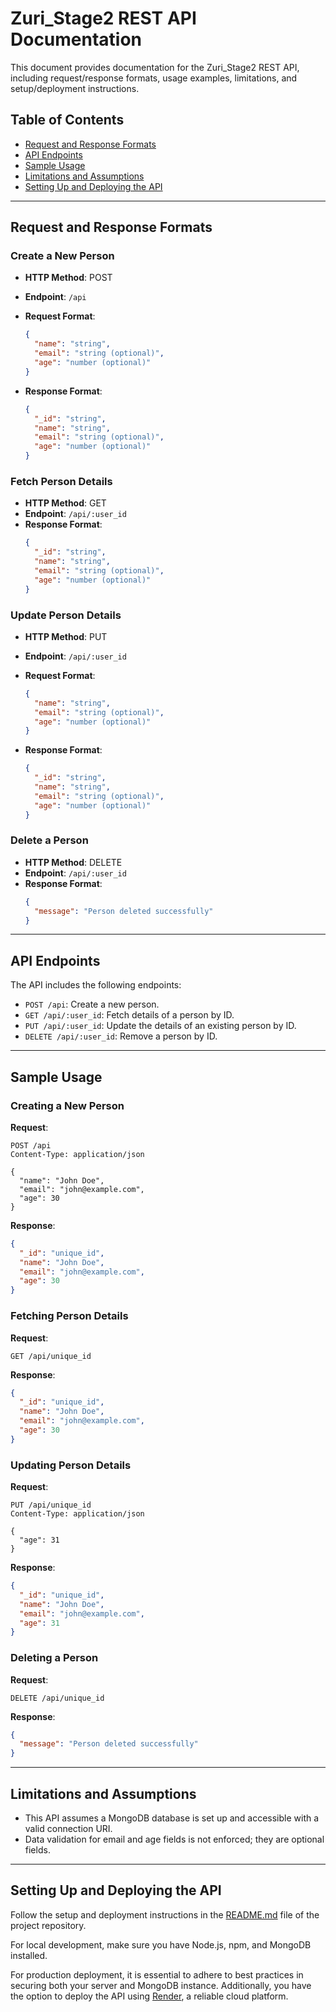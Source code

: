 # Zuri_Stage2 REST API Documentation

This document provides documentation for the Zuri_Stage2 REST API, including request/response formats, usage examples, limitations, and setup/deployment instructions.

## Table of Contents
- [Request and Response Formats](#request-and-response-formats)
- [API Endpoints](#api-endpoints)
- [Sample Usage](#sample-usage)
- [Limitations and Assumptions](#limitations-and-assumptions)
- [Setting Up and Deploying the API](#setting-up-and-deploying-the-api)

---

## Request and Response Formats

### Create a New Person

- **HTTP Method**: POST
- **Endpoint**: `/api`
- **Request Format**:
  ```json
  {
    "name": "string",
    "email": "string (optional)",
    "age": "number (optional)"
  }
  ```

- **Response Format**:
  ```json
  {
    "_id": "string",
    "name": "string",
    "email": "string (optional)",
    "age": "number (optional)"
  }
  ```

### Fetch Person Details

- **HTTP Method**: GET
- **Endpoint**: `/api/:user_id`
- **Response Format**:
  ```json
  {
    "_id": "string",
    "name": "string",
    "email": "string (optional)",
    "age": "number (optional)"
  }
  ```

### Update Person Details

- **HTTP Method**: PUT
- **Endpoint**: `/api/:user_id`
- **Request Format**:
  ```json
  {
    "name": "string",
    "email": "string (optional)",
    "age": "number (optional)"
  }
  ```

- **Response Format**:
  ```json
  {
    "_id": "string",
    "name": "string",
    "email": "string (optional)",
    "age": "number (optional)"
  }
  ```

### Delete a Person

- **HTTP Method**: DELETE
- **Endpoint**: `/api/:user_id`
- **Response Format**:
  ```json
  {
    "message": "Person deleted successfully"
  }
  ```

---

## API Endpoints

The API includes the following endpoints:

- `POST /api`: Create a new person.
- `GET /api/:user_id`: Fetch details of a person by ID.
- `PUT /api/:user_id`: Update the details of an existing person by ID.
- `DELETE /api/:user_id`: Remove a person by ID.

---

## Sample Usage

### Creating a New Person

**Request**:

```http
POST /api
Content-Type: application/json

{
  "name": "John Doe",
  "email": "john@example.com",
  "age": 30
}
```

**Response**:

```json
{
  "_id": "unique_id",
  "name": "John Doe",
  "email": "john@example.com",
  "age": 30
}
```

### Fetching Person Details

**Request**:

```http
GET /api/unique_id
```

**Response**:

```json
{
  "_id": "unique_id",
  "name": "John Doe",
  "email": "john@example.com",
  "age": 30
}
```

### Updating Person Details

**Request**:

```http
PUT /api/unique_id
Content-Type: application/json

{
  "age": 31
}
```

**Response**:

```json
{
  "_id": "unique_id",
  "name": "John Doe",
  "email": "john@example.com",
  "age": 31
}
```

### Deleting a Person

**Request**:

```http
DELETE /api/unique_id
```

**Response**:

```json
{
  "message": "Person deleted successfully"
}
```

---

## Limitations and Assumptions

- This API assumes a MongoDB database is set up and accessible with a valid connection URI.
- Data validation for email and age fields is not enforced; they are optional fields.

---

## Setting Up and Deploying the API

Follow the setup and deployment instructions in the [README.md](README.md) file of the project repository.

For local development, make sure you have Node.js, npm, and MongoDB installed.

For production deployment, it is essential to adhere to best practices in securing both your server and MongoDB instance. Additionally, you have the option to deploy the API using [Render](https://render.com/), a reliable cloud platform.